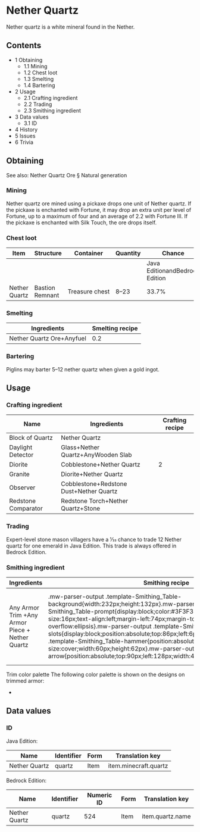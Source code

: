 # Nether Quartz
Nether quartz is a white mineral found in the Nether.

## Contents
- 1 Obtaining
	- 1.1 Mining
	- 1.2 Chest loot
	- 1.3 Smelting
	- 1.4 Bartering
- 2 Usage
	- 2.1 Crafting ingredient
	- 2.2 Trading
	- 2.3 Smithing ingredient
- 3 Data values
	- 3.1 ID
- 4 History
- 5 Issues
- 6 Trivia

## Obtaining
See also: Nether Quartz Ore § Natural generation

### Mining
Nether quartz ore mined using a pickaxe drops one unit of Nether quartz. If the pickaxe is enchanted with Fortune, it may drop an extra unit per level of Fortune, up to a maximum of four and an average of 2.2 with Fortune III. If the pickaxe is enchanted with Silk Touch, the ore drops itself.

### Chest loot
| Item          | Structure       | Container      | Quantity | Chance                         |
|---------------|-----------------|----------------|----------|--------------------------------|
|               |                 |                |          | Java EditionandBedrock Edition |
| Nether Quartz | Bastion Remnant | Treasure chest | 8–23     | 33.7%                          |

### Smelting
| Ingredients               | Smelting recipe |
|---------------------------|-----------------|
| Nether Quartz Ore+Anyfuel | 0.2             |

### Bartering
Piglins may barter 5–12 nether quartz when given a gold ingot.

## Usage
### Crafting ingredient
| Name                | Ingredients                             | Crafting recipe |
|---------------------|-----------------------------------------|-----------------|
| Block of Quartz     | Nether Quartz                           |                 |
| Daylight Detector   | Glass+Nether Quartz+AnyWooden Slab      |                 |
| Diorite             | Cobblestone+Nether Quartz               | 2               |
| Granite             | Diorite+Nether Quartz                   |                 |
| Observer            | Cobblestone+Redstone Dust+Nether Quartz |                 |
| Redstone Comparator | Redstone Torch+Nether Quartz+Stone      |                 |

### Trading
Expert-level stone mason villagers have a 1⁄33 chance to trade 12 Nether quartz  for one emerald in Java Edition. This trade is always offered in Bedrock Edition.

### Smithing ingredient
| Ingredients                                     | Smithing recipe                                                                                                                                                                                                                                                                                                                                                                                                                                                                                                                                                                                                                                           | Description                                                                               |
|-------------------------------------------------|-----------------------------------------------------------------------------------------------------------------------------------------------------------------------------------------------------------------------------------------------------------------------------------------------------------------------------------------------------------------------------------------------------------------------------------------------------------------------------------------------------------------------------------------------------------------------------------------------------------------------------------------------------------|-------------------------------------------------------------------------------------------|
| Any Armor Trim +Any Armor Piece + Nether Quartz | .mw-parser-output .template-Smithing_Table-background{width:232px;height:132px}.mw-parser-output .template-Smithing_Table-prompt{display:block;color:#3F3F3F;font-family:Minecraft;font-size:16px;text-align:left;margin-left:74px;margin-top:24px;overflow:hidden;text-overflow:ellipsis}.mw-parser-output .template-Smithing_Table-slots{display:block;position:absolute;top:86px;left:6px}.mw-parser-output .template-Smithing_Table-hammer{position:absolute;top:6px;left:6px;background-size:cover;width:60px;height:62px}.mw-parser-output .template-Smithing_Table-arrow{position:absolute;top:90px;left:128px;width:44px;height:30px}Upgrade Gear | All armor types can be used in this recipe,a netherite chestplate is shown as an example. |

Trim color palette
The following color palette is shown on the designs on trimmed armor:

- 

## Data values
### ID
Java Edition:

| Name          | Identifier | Form | Translation key       |
|---------------|------------|------|-----------------------|
| Nether Quartz | quartz     | Item | item.minecraft.quartz |

Bedrock Edition:

| Name          | Identifier | Numeric ID | Form | Translation key  |
|---------------|------------|------------|------|------------------|
| Nether Quartz | quartz     | 524        | Item | item.quartz.name |


